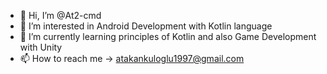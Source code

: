- 👋 Hi, I’m @At2-cmd
- 👀 I’m interested in Android Development with Kotlin language
- 🌱 I’m currently learning principles of Kotlin and also Game Development with Unity
- 📫 How to reach me -> atakankuloglu1997@gmail.com

<!---
At2-cmd/At2-cmd is a ✨ special ✨ repository because its `README.md` (this file) appears on your GitHub profile.
You can click the Preview link to take a look at your changes.
--->
